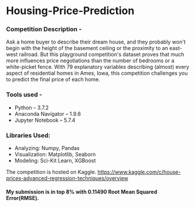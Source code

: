 # Housing-Price-Prediction

### Competition Description - 
Ask a home buyer to describe their dream house, and they probably won't begin with the height of the basement ceiling or the proximity to an east-west railroad. But this playground competition's dataset proves that much more influences price negotiations than the number of bedrooms or a white-picket fence. With 79 explanatory variables describing (almost) every aspect of residential homes in Ames, Iowa, this competition challenges you to predict the final price of each home.  

### Tools used - 
* Python – 3.7.2 
* Anaconda Navigator – 1.9.6 
* Jupyter Notebook – 5.7.4  

### Libraries Used: 
* Analyzing: Numpy, Pandas 
* Visualization: Matplotlib, Seaborn 
* Modeling: Sci-Kit Learn, XGBoost  

The competition is hosted on Kaggle. 
https://www.kaggle.com/c/house-prices-advanced-regression-techniques/overview  

#### My submission is in top 8% with 0.11490 Root Mean Squared Error(RMSE). 
